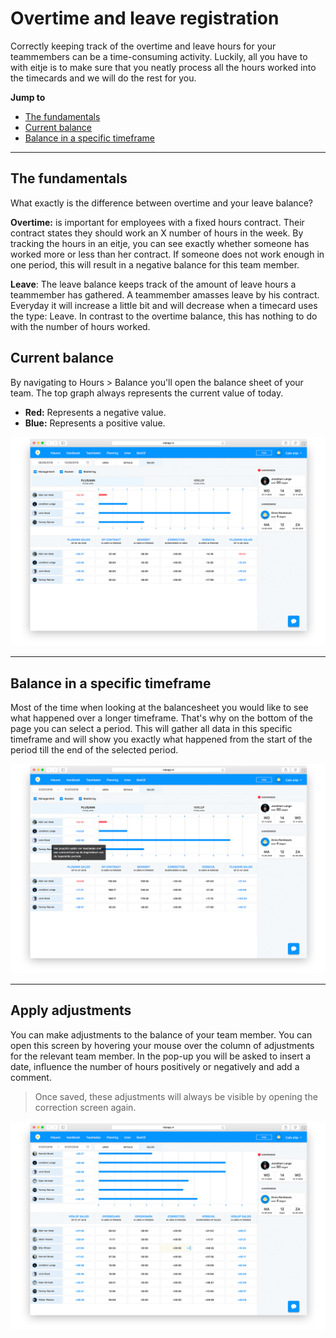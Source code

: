 # Overtime and leave registration 

Correctly keeping track of the overtime and leave hours for your teammembers can be a time-consuming activity. Luckily, all you have to with eitje is to make sure that you neatly process all the hours worked into the timecards and we will do the rest for you. 

**Jump to**
* [The fundamentals](/en/plusmin?id=the-fundamentals)
* [Current balance](/en/plusmin?id=current-balance)
* [Balance in a specific timeframe](/en/plusmin?id=balance-in-a-specific-timeframe)

---

## The fundamentals

What exactly is the difference between overtime and your leave balance?

**Overtime:** is important for employees with a fixed hours contract. Their contract states they should work an X number of hours in the week. By tracking the hours in an eitje, you can see exactly whether someone has worked more or less than her contract. If someone does not work enough in one period, this will result in a negative balance for this team member.

**Leave**: The leave balance keeps track of the amount of leave hours a teammember has gathered. A teammember amasses leave by his contract. Everyday it will increase a little bit and will decrease when a timecard uses the type: Leave. In contrast to the overtime balance, this has nothing to do with the number of hours worked. 


## Current balance

By navigating to Hours > Balance you'll open the balance sheet of your team. The top graph always represents the current value of today. 

* **Red:** Represents a negative value.
* **Blue:** Represents a positive value.


 <img src="/assets/saldo.png" onmouseover="this.src='/assets/saldoZoom.png'" onmouseout="this.src='/assets/saldo.png'" />

 ---


## Balance in a specific timeframe

Most of the time when looking at the balancesheet you would like to see what happened over a longer timeframe. That's why on the bottom of the page you can select a period. This will gather all data in this specific timeframe and will show you exactly what happened from the start of the period till the end of the selected period.


<img src="/assets/datumSaldo.png" onmouseover="this.src='/assets/datumSaldoZoom.png'" onmouseout="this.src='/assets/datumSaldo.png'" />


---

## Apply adjustments

You can make adjustments to the balance of your team member. You can open this screen by hovering your mouse over the column of adjustments for the relevant team member. In the pop-up you will be asked to insert a date, influence the number of hours positively or negatively and add a comment. 

> Once saved, these adjustments will always be visible by opening the correction screen again.

<img src="/assets/correctie.png" onmouseover="this.src='/assets/correctieZoom.png'" onmouseout="this.src='/assets/correctie.png'" />